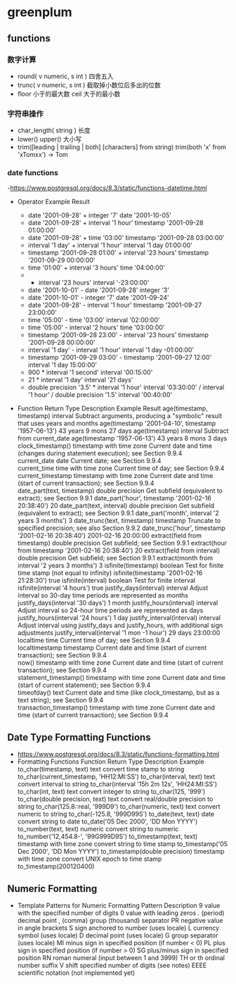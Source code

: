 # greenplum 

## functions

### 数字计算
- round( v numeric, s int ) 四舍五入
- trunc( v numeric, s int ) 截取掉小数位后多出的位数
- floor 小于的最大数  ceil 大于的最小数

### 字符串操作
- char_length( string ) 长度
- lower() upper() 大小写
- trim([leading | trailing | both] [characters] from string)  trim(both 'x' from 'xTomxx') ->	Tom

### date functions
-https://www.postgresql.org/docs/8.3/static/functions-datetime.html
- Operator	Example	Result
	+	date '2001-09-28' + integer '7'	date '2001-10-05'
	+	date '2001-09-28' + interval '1 hour'	timestamp '2001-09-28 01:00:00'
	+	date '2001-09-28' + time '03:00'	timestamp '2001-09-28 03:00:00'
	+	interval '1 day' + interval '1 hour'	interval '1 day 01:00:00'
	+	timestamp '2001-09-28 01:00' + interval '23 hours'	timestamp '2001-09-29 00:00:00'
	+	time '01:00' + interval '3 hours'	time '04:00:00'
	-	- interval '23 hours'	interval '-23:00:00'
	-	date '2001-10-01' - date '2001-09-28'	integer '3'
	-	date '2001-10-01' - integer '7'	date '2001-09-24'
	-	date '2001-09-28' - interval '1 hour'	timestamp '2001-09-27 23:00:00'
	-	time '05:00' - time '03:00'	interval '02:00:00'
	-	time '05:00' - interval '2 hours'	time '03:00:00'
	-	timestamp '2001-09-28 23:00' - interval '23 hours'	timestamp '2001-09-28 00:00:00'
	-	interval '1 day' - interval '1 hour'	interval '1 day -01:00:00'
	-	timestamp '2001-09-29 03:00' - timestamp '2001-09-27 12:00'	interval '1 day 15:00:00'
	*	900 * interval '1 second'	interval '00:15:00'
	*	21 * interval '1 day'	interval '21 days'
	*	double precision '3.5' * interval '1 hour'	interval '03:30:00'
	/	interval '1 hour' / double precision '1.5'	interval '00:40:00'

- Function	Return Type	Description	Example	Result
	age(timestamp, timestamp)	interval	Subtract arguments, producing a "symbolic" result that uses years and months	age(timestamp '2001-04-10', timestamp '1957-06-13')	43 years 9 mons 27 days
	age(timestamp)	interval	Subtract from current_date	age(timestamp '1957-06-13')	43 years 8 mons 3 days
	clock_timestamp()	timestamp with time zone	Current date and time (changes during statement execution); see Section 9.9.4	 	 
	current_date	date	Current date; see Section 9.9.4	 	 
	current_time	time with time zone	Current time of day; see Section 9.9.4	 	 
	current_timestamp	timestamp with time zone	Current date and time (start of current transaction); see Section 9.9.4	 	 
	date_part(text, timestamp)	double precision	Get subfield (equivalent to extract); see Section 9.9.1	date_part('hour', timestamp '2001-02-16 20:38:40')	20
	date_part(text, interval)	double precision	Get subfield (equivalent to extract); see Section 9.9.1	date_part('month', interval '2 years 3 months')	3
	date_trunc(text, timestamp)	timestamp	Truncate to specified precision; see also Section 9.9.2	date_trunc('hour', timestamp '2001-02-16 20:38:40')	2001-02-16 20:00:00
	extract(field from timestamp)	double precision	Get subfield; see Section 9.9.1	extract(hour from timestamp '2001-02-16 20:38:40')	20
	extract(field from interval)	double precision	Get subfield; see Section 9.9.1	extract(month from interval '2 years 3 months')	3
	isfinite(timestamp)	boolean	Test for finite time stamp (not equal to infinity)	isfinite(timestamp '2001-02-16 21:28:30')	true
	isfinite(interval)	boolean	Test for finite interval	isfinite(interval '4 hours')	true
	justify_days(interval)	interval	Adjust interval so 30-day time periods are represented as months	justify_days(interval '30 days')	1 month
	justify_hours(interval)	interval	Adjust interval so 24-hour time periods are represented as days	justify_hours(interval '24 hours')	1 day
	justify_interval(interval)	interval	Adjust interval using justify_days and justify_hours, with additional sign adjustments	justify_interval(interval '1 mon -1 hour')	29 days 23:00:00
	localtime	time	Current time of day; see Section 9.9.4	 	 
	localtimestamp	timestamp	Current date and time (start of current transaction); see Section 9.9.4	 	 
	now()	timestamp with time zone	Current date and time (start of current transaction); see Section 9.9.4	 	 
	statement_timestamp()	timestamp with time zone	Current date and time (start of current statement); see Section 9.9.4	 	 
	timeofday()	text	Current date and time (like clock_timestamp, but as a text string); see Section 9.9.4	 	 
	transaction_timestamp()	timestamp with time zone	Current date and time (start of current transaction); see Section 9.9.4	 	 

## Date Type Formatting Functions
- https://www.postgresql.org/docs/8.3/static/functions-formatting.html
- Formatting Functions
	Function	Return Type	Description	Example
	to_char(timestamp, text)	text	convert time stamp to string	to_char(current_timestamp, 'HH12:MI:SS')
	to_char(interval, text)	text	convert interval to string	to_char(interval '15h 2m 12s', 'HH24:MI:SS')
	to_char(int, text)	text	convert integer to string	to_char(125, '999')
	to_char(double precision, text)	text	convert real/double precision to string	to_char(125.8::real, '999D9')
	to_char(numeric, text)	text	convert numeric to string	to_char(-125.8, '999D99S')
	to_date(text, text)	date	convert string to date	to_date('05 Dec 2000', 'DD Mon YYYY')
	to_number(text, text)	numeric	convert string to numeric	to_number('12,454.8-', '99G999D9S')
	to_timestamp(text, text)	timestamp with time zone	convert string to time stamp	to_timestamp('05 Dec 2000', 'DD Mon YYYY')
	to_timestamp(double precision)	timestamp with time zone	convert UNIX epoch to time stamp	to_timestamp(200120400)

## Numeric Formatting
- Template Patterns for Numeric Formatting
	Pattern	Description
	9	value with the specified number of digits
	0	value with leading zeros
	. (period)	decimal point
	, (comma)	group (thousand) separator
	PR	negative value in angle brackets
	S	sign anchored to number (uses locale)
	L	currency symbol (uses locale)
	D	decimal point (uses locale)
	G	group separator (uses locale)
	MI	minus sign in specified position (if number < 0)
	PL	plus sign in specified position (if number > 0)
	SG	plus/minus sign in specified position
	RN	roman numeral (input between 1 and 3999)
	TH or th	ordinal number suffix
	V	shift specified number of digits (see notes)
	EEEE	scientific notation (not implemented yet)